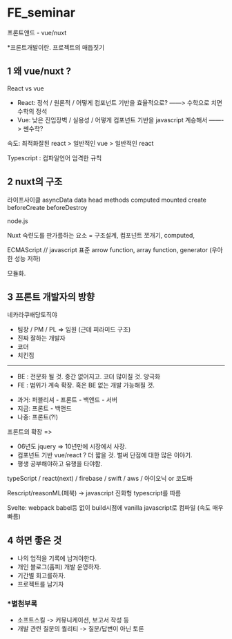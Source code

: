 # FE_seminar


프론트앤드 - vue/nuxt

*프론트개발이란.
프로젝트의 매듭짓기

## 1 왜 vue/nuxt ?

React vs vue

* React: 정석 / 원론적 / 어떻게 컴포넌트 기반을 효율적으로? ——> 수학으로 치면 수학의 정석
* Vue: 낮은 진입장벽 / 실용성 / 어떻게 컴포넌트 기반을 javascript 계승해서 ——-> 쎈수학?

속도: 최적화잘된 react > 일반적인 vue > 일반적인 react

Typescript : 컴파일언어 엄격한 규칙


## 2 nuxt의 구조

라이프사이클
asyncData data head methods computed mounted create beforeCreate beforeDestroy 

node.js

Nuxt 숙련도를 판가름하는 요소 = 구조설계, 컴포넌트 쪼개기, computed, 

ECMAScript // javascript 표준 arrow function, array function, generator (우아한 성능 저하)

모듈화.


## 3 프론트 개발자의 방향

네카라쿠배당토직야


* 팀장 / PM / PL => 임원 (근데 피라미드 구조)
* 진짜 잘하는 개발자
* 코더
* 치킨집

--------------------------------------------------------

* BE : 전문화 될 것. 중간 없어지고. 코더 많이질 것. 양극화
* FE : 범위가 계속 확장. 혹은 BE 없는 개발 가능해질 것.




- 과거: 퍼블리셔 - 프론트 - 백앤드 - 서버
- 지금:     프론트     -     백앤드
- 나중:           프론트(?!)


프론트의 확장 =>

* 06년도 jquery => 10년만에 시장에서 사장.
* 컴포넌트 기반 vue/react ? 더 짧을 것. 벌써 단점에 대한 많은 이야기.
* 평생 공부해야하고 유행을 타야함.

typeScript / react(next) / firebase / swift / aws / 아이오닉 or 코도바

Rescript/reasonML(페북) -> javascript 진화형 typescript를 따름

Svelte: webpack babel등 없이 build시점에 vanilla javascript로 컴파일 (속도 매우 빠름)



## 4 하면 좋은 것

* 나의 업적을 기록에 남겨야한다.
* 개인 블로그(홈피) 개발 운영하자.
* 기간별 회고를하자.
* 프로젝트를 남기자



### *별첨부록

* 소프트스킬 -> 커뮤니케이션, 보고서 작성 등
* 개발 관련 질문의 퀄리티 -> 질문/답변이 아닌 토론
